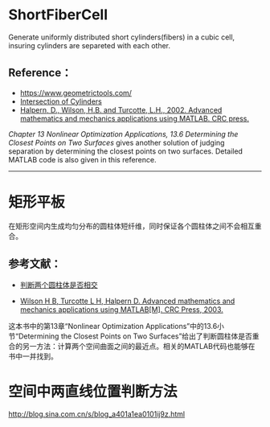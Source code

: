 # ShortFiberCell

Generate uniformly distributed short cylinders(fibers) in a cubic cell, insuring cylinders are separeted with each other.

## Reference：
* https://www.geometrictools.com/
* [Intersection of Cylinders](https://www.geometrictools.com/Documentation/IntersectionOfCylinders.pdf)
* [Halpern, D., Wilson, H.B. and Turcotte, L.H., 2002. Advanced mathematics and mechanics applications using MATLAB. CRC press.](http://www.ee.hacettepe.edu.tr/~solen/Matlab/MatLab/Matlab%20-%20Advanced%20Mathematics%20and%20Mechanics%20Applications%20Using%20MATLAB,%203rd%20Edition.pdf)

*Chapter 13 Nonlinear Optimization Applications, 13.6 Determining the Closest Points on Two Surfaces* gives another solution of judging separation by determining the closest points on two surfaces. Detailed MATLAB code is also given in this reference.

---

# 矩形平板

在矩形空间内生成均匀分布的圆柱体短纤维，同时保证各个圆柱体之间不会相互重合。

## 参考文献：
* [判断两个圆柱体是否相交](http://blog.csdn.net/lcfactorization/article/details/48108917)

* [Wilson H B, Turcotte L H, Halpern D. Advanced mathematics and mechanics applications using MATLAB[M]. CRC Press, 2003.]((http://www.ee.hacettepe.edu.tr/~solen/Matlab/MatLab/Matlab%20-%20Advanced%20Mathematics%20and%20Mechanics%20Applications%20Using%20MATLAB,%203rd%20Edition.pdf))

这本书中的第13章“Nonlinear Optimization Applications”中的13.6小节“Determining the Closest Points on Two Surfaces”给出了判断圆柱体是否重合的另一方法：计算两个空间曲面之间的最近点。相关的MATLAB代码也能够在书中一并找到。

# 空间中两直线位置判断方法
http://blog.sina.com.cn/s/blog_a401a1ea0101ij9z.html

